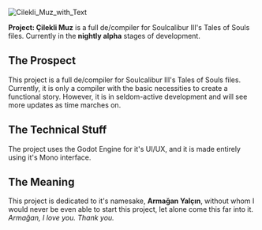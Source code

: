 

![Cilekli_Muz_with_Text](https://user-images.githubusercontent.com/95656963/234428537-1128f88d-fc9e-4adc-bc74-b79baeca895a.png)

**Project: Çilekli Muz** is a full de/compiler for Soulcalibur III's Tales of Souls files. Currently in the **nightly alpha** stages of development.

## The Prospect

This project is a full de/compiler for Soulcalibur III's Tales of Souls files. Currently, it is only a compiler with the basic necessities to create a functional story. However, it is in seldom-active development and will see more updates as time marches on.

## The Technical Stuff

The project uses the Godot Engine for it's UI/UX, and it is made entirely using it's Mono interface. 

## The Meaning

This project is dedicated to it's namesake, **Armağan Yalçın**, without whom I would never be even able to start this project, let alone come this far into it.  
_Armağan, I love you. Thank you._

